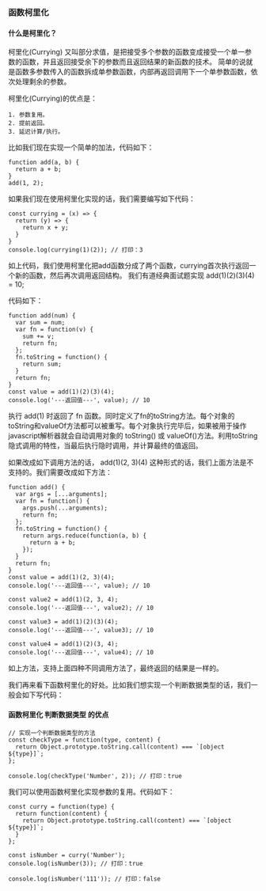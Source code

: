 
### 函数柯里化

#### 什么是柯里化？

柯里化(Currying) 又叫部分求值，是把接受多个参数的函数变成接受一个单一参数的函数，并且返回接受余下的参数而且返回结果的新函数的技术。
简单的说就是函数多参数传入的函数拆成单参数函数，内部再返回调用下一个单参数函数，依次处理剩余的参数。

柯里化(Currying)的优点是：
```
1. 参数复用。
2. 提前返回。
3. 延迟计算/执行。
```
比如我们现在实现一个简单的加法，代码如下：
```
function add(a, b) {
  return a + b;
}
add(1, 2);
```
如果我们现在使用柯里化实现的话，我们需要编写如下代码：
```
const currying = (x) => {
  return (y) => {
    return x + y;
  }
}
console.log(currying(1)(2)); // 打印：3
```
如上代码，我们使用柯里化把add函数分成了两个函数，currying首次执行返回一个新的函数，然后再次调用返回结构。
我们有道经典面试题实现 add(1)(2)(3)(4) = 10;

代码如下：
```
function add(num) {
  var sum = num;
  var fn = function(v) {
    sum += v;
    return fn;
  };
  fn.toString = function() {
    return sum;
  }
  return fn;
}
const value = add(1)(2)(3)(4);
console.log('---返回值---', value); // 10
```
执行 add(1) 时返回了 fn 函数。同时定义了fn的toString方法。每个对象的toString和valueOf方法都可以被重写。每个对象执行完毕后，如果被用于操作javascript解析器就会自动调用对象的 toString() 或 valueOf()方法。利用toString隐式调用的特性，当最后执行隐时调用，并计算最终的值返回。

如果改成如下调用方法的话， add(1)(2, 3)(4) 这种形式的话，我们上面方法是不支持的。我们需要改成如下方法：
```
function add() {
  var args = [...arguments];
  var fn = function() {
    args.push(...arguments);
    return fn;
  };
  fn.toString = function() {
    return args.reduce(function(a, b) {
      return a + b;
    });
  }
  return fn;
}
const value = add(1)(2, 3)(4);
console.log('---返回值---', value); // 10

const value2 = add(1)(2, 3, 4);
console.log('---返回值---', value2); // 10

const value3 = add(1)(2)(3)(4);
console.log('---返回值---', value3); // 10

const value4 = add(1)(2)(3, 4);
console.log('---返回值---', value4); // 10
```
如上方法，支持上面四种不同调用方法了，最终返回的结果是一样的。

我们再来看下函数柯里化的好处。比如我们想实现一个判断数据类型的话，我们一般会如下写代码：

#### 函数柯里化 判断数据类型 的优点
```
// 实现一个判断数据类型的方法
const checkType = function(type, content) {
  return Object.prototype.toString.call(content) === `[object ${type}]`;
};

console.log(checkType('Number', 2)); // 打印：true
```
我们可以使用函数柯里化实现参数的复用。代码如下：
```
const curry = function(type) {
  return function(content) {
    return Object.prototype.toString.call(content) === `[object ${type}]`;
  }
};

const isNumber = curry('Number');
console.log(isNumber(3)); // 打印：true

console.log(isNumber('111')); // 打印：false
```






